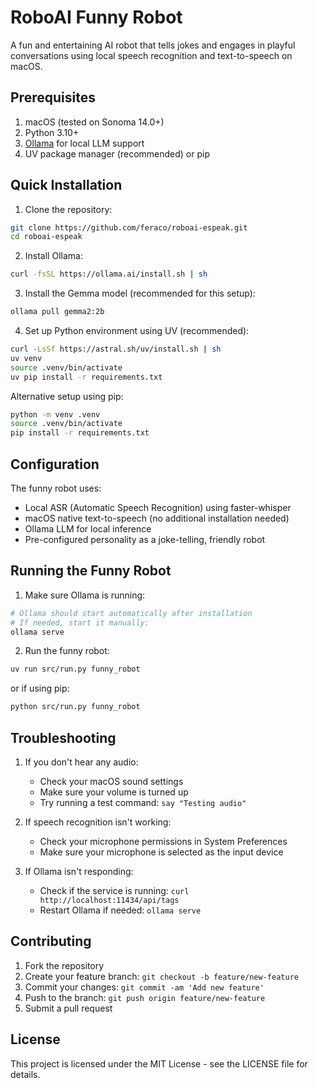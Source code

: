 # RoboAI Funny Robot

A fun and entertaining AI robot that tells jokes and engages in playful conversations using local speech recognition and text-to-speech on macOS.

## Prerequisites

1. macOS (tested on Sonoma 14.0+)
2. Python 3.10+
3. [Ollama](https://ollama.ai/) for local LLM support
4. UV package manager (recommended) or pip

## Quick Installation

1. Clone the repository:
```bash
git clone https://github.com/feraco/roboai-espeak.git
cd roboai-espeak
```

2. Install Ollama:
```bash
curl -fsSL https://ollama.ai/install.sh | sh
```

3. Install the Gemma model (recommended for this setup):
```bash
ollama pull gemma2:2b
```

4. Set up Python environment using UV (recommended):
```bash
curl -LsSf https://astral.sh/uv/install.sh | sh
uv venv
source .venv/bin/activate
uv pip install -r requirements.txt
```

Alternative setup using pip:
```bash
python -m venv .venv
source .venv/bin/activate
pip install -r requirements.txt
```

## Configuration

The funny robot uses:
- Local ASR (Automatic Speech Recognition) using faster-whisper
- macOS native text-to-speech (no additional installation needed)
- Ollama LLM for local inference
- Pre-configured personality as a joke-telling, friendly robot

## Running the Funny Robot

1. Make sure Ollama is running:
```bash
# Ollama should start automatically after installation
# If needed, start it manually:
ollama serve
```

2. Run the funny robot:
```bash
uv run src/run.py funny_robot
```

or if using pip:
```bash
python src/run.py funny_robot
```

## Troubleshooting

1. If you don't hear any audio:
   - Check your macOS sound settings
   - Make sure your volume is turned up
   - Try running a test command: `say "Testing audio"`

2. If speech recognition isn't working:
   - Check your microphone permissions in System Preferences
   - Make sure your microphone is selected as the input device

3. If Ollama isn't responding:
   - Check if the service is running: `curl http://localhost:11434/api/tags`
   - Restart Ollama if needed: `ollama serve`

## Contributing

1. Fork the repository
2. Create your feature branch: `git checkout -b feature/new-feature`
3. Commit your changes: `git commit -am 'Add new feature'`
4. Push to the branch: `git push origin feature/new-feature`
5. Submit a pull request

## License

This project is licensed under the MIT License - see the LICENSE file for details.
